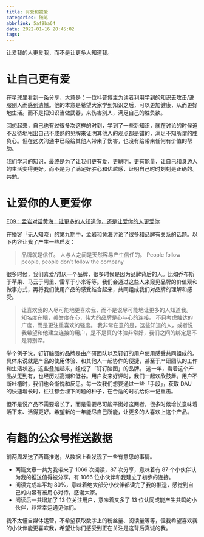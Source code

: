 ```yaml
---
title: 有爱和被爱
categories: 随笔
abbrlink: 5af9ba64
date: 2022-01-16 20:45:02
tags:
---
```


让爱我的人更爱我，而不是让更多人知道我。

<!-- more -->

# 让自己更有爱
在星球里看到一条分享，大意是：一位科普博主为读者利用学到的知识去攻击/说服别人而感到遗憾。他的本意是希望大家学到知识之后，可以更加健康，从而更好地生活。而不是把知识当做武器，来伤害别人，满足自己的胜负欲。

回想起来，自己也有过很多次这样的时刻，学到了一些新知识，就在讨论的时候迫不及待地甩出自己不成熟的见解来证明其他人的观点都是错的，满足不知所谓的胜负心。但在这次沟通中已经给其他人带来了伤害，也没有给带来任何有价值的帮助。

我们学习的知识，最终是为了让我们更有爱，更聪明，更有能量，让自己和身边人的生活变得更好。而不是为了满足好胜心和优越感，证明自己时时刻刻是正确的。共勉。

# 让爱你的人更爱你
[E09：孟岩对话黄海：让更多的人知道你，还是让爱你的人更爱你](https://youzhiyouxing.cn/materials/1114)

在播客「无人知晓」的第九期中，孟岩和黄海讨论了很多和品牌有关系的话题。以下内容让我了产生一些启发：

> 品牌就是信任。
> 人与人之间是天然容易产生信任的。
> People follow people, people don’t follow the company

很多时候，我们喜爱/讨厌一个品牌，很多时候是因为品牌背后的人。比如乔布斯于苹果、马云于阿里、雷军于小米等等。我们会通过这些人来窥见品牌的价值观和做事方式，再将我们使用产品的感受结合起来，共同组成我们对品牌的理解和感受。

> 让喜欢我的人尽可能地更喜欢我，而不是说尽可能地让更多的人知道我。
> 知名度在眼，美誉度在心，伟大的品牌是心与心的连接。
> 不只考虑触达的广度，而是更注重喜欢的强度。
> 我非常在意的是，这些知道的人，或者说我希望和他建立连接的用户，是不是真的体验非常好，我们之间的绑定是不是特别深。

举个例子说，钉钉脑图的品牌是由产研团队以及钉钉的用户使用感受共同组成的。具体来说就是产品的使用体验、和其他人一起协作的便捷，甚至于产研团队的工作和生活状态，这些叠加起来，组成了「钉钉脑图」的品牌。
这一年，看着这个产品从无到有，也经历过高潮和低谷。用户发来好评时，我们一起欢欣鼓舞。用户不断吐槽时，我们也会惭愧和反思。每一次我们想要通过一些「手段」，获取 DAU 的快速增长时，往往都会埋下问题的种子，在合适的时机给你一记重击。

但不是说产品不需要增长了，而是需要尽可能平衡好这两者，很多时候增长意味着活下来、活得更好。希望新的一年能尽自己所能，让更多的人喜欢上这个产品。

# 有趣的公众号推送数据
前两周发送了两篇推送，从数据上看发现了一些有意思的事情。

- 两篇文章一共为我带来了 1066 次阅读，87 次分享，意味着有 87 个小伙伴认为我的推送值得被分享，有 1066 位小伙伴和我建立了初步的连接。
- 阅读完成率平均 80%，意味着绝大部分小伙伴都读完了我的推送，感觉到自己的内容有被用心对待，感谢大家。
- 阅读后一共增加了 13 位关注用户，意味着又多了 13 位认同或能产生共鸣的小伙伴，非常幸运遇见你们。

我不太懂自媒体运营，不希望获取数字上的粉丝量、阅读量等等，但我希望喜欢我的小伙伴能更喜欢我，希望让你们感受到正在关注是这背后真诚的我。
